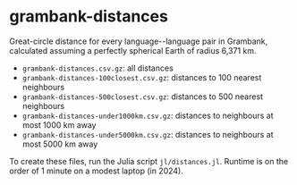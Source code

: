 # grambank-distances

Great-circle distance for every language--language pair in Grambank, calculated assuming a perfectly spherical Earth of radius 6,371 km.

- `grambank-distances.csv.gz`: all distances
- `grambank-distances-100closest.csv.gz`: distances to 100 nearest neighbours
- `grambank-distances-500closest.csv.gz`: distances to 500 nearest neighbours
- `grambank-distances-under1000km.csv.gz`: distances to neighbours at most 1000 km away
- `grambank-distances-under5000km.csv.gz`: distances to neighbours at most 5000 km away

To create these files, run the Julia script `jl/distances.jl`. Runtime is on the order of 1 minute on a modest laptop (in 2024).

